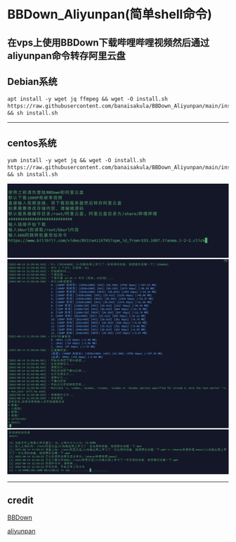 # BBDown_Aliyunpan(简单shell命令)
在vps上使用BBDown下载哔哩哔哩视频然后通过aliyunpan命令转存阿里云盘
---
## Debian系统
```
apt install -y wget jq ffmpeg && wget -O install.sh https://raw.githubusercontent.com/banaisakula/BBDown_Aliyunpan/main/install.sh && sh install.sh
```
---
## centos系统
```
yum install -y wget jq && wget -O install.sh https://raw.githubusercontent.com/banaisakula/BBDown_Aliyunpan/main/install.sh && sh install.sh
```
![例子1](https://raw.githubusercontent.com/banaisakula/BBDown_Aliyunpan/main/例子3.png)
![例子2](https://raw.githubusercontent.com/banaisakula/BBDown_Aliyunpan/main/例子2.png)
![例子3](https://raw.githubusercontent.com/banaisakula/BBDown_Aliyunpan/main/例子1.png)









---
credit
---
[BBDown](https://github.com/nilaoda/BBDown)

[aliyunpan](https://github.com/tickstep/aliyunpan)


